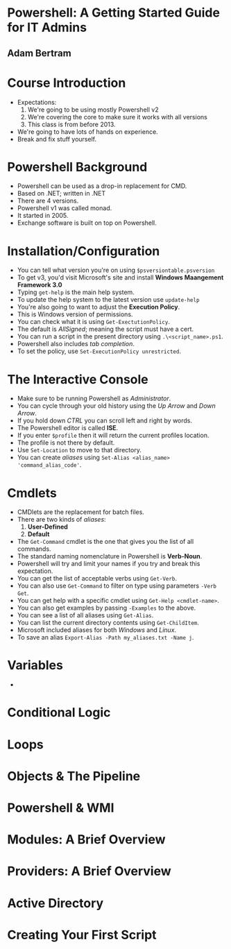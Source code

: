 # Powershell: A Getting Started Guide for IT Admins
## Adam Bertram

# Course Introduction
- Expectations:
  1. We're going to be using mostly Powershell v2
  2. We're covering the core to make sure it works with all versions
  3. This class is from before 2013.
- We're going to have lots of hands on experience.
- Break and fix stuff yourself.

# Powershell Background
- Powershell can be used as a drop-in replacement for CMD.
- Based on .NET; written in .NET
- There are 4 versions.
- Powershell v1 was called monad.
- It started in 2005.
- Exchange software is built on top on Powershell.

# Installation/Configuration
- You can tell what version you're on using `$psversiontable.psversion`
- To get v3, you'd visit Microsoft's site and install **Windows Maangement Framework 3.0**
- Typing `get-help` is the main help system.
- To update the help system to the latest version use `update-help`
- You're also going to want to adjust the **Execution Policy**.
- This is Windows version of permissions.
- You can check what it is using `Get-ExectutionPolicy`.
- The default is *AllSigned*; meaning the script must have a cert.
- You can run a script in the present directory using `.\<script_name>.ps1`.
- Powershell also includes *tab completion*.
- To set the policy, use `Set-ExecutionPolicy unrestricted`.

# The Interactive Console
- Make sure to be running Powershell as *Administrator*.
- You can cycle through your old history using the *Up Arrow* and *Down Arrow*.
- If you hold down *CTRL* you can scroll left and right by words.
- The Powershell editor is called **ISE**.
- If you enter `$profile` then it will return the current profiles location.
- The profile is not there by default.
- Use `Set-Location` to move to that directory.
- You can create *aliases* using `Set-Alias <alias_name> 'command_alias_code'`.

# Cmdlets
- CMDlets are the replacement for batch files.
- There are two kinds of *aliases*:
  1. **User-Defined**
  2. **Default**
- The `Get-Command` cmdlet is the one that gives you the list of all commands.
- The standard naming nomenclature in Powershell is **Verb-Noun**.
- Powershell will try and limit your names if you try and break this expectation.
- You can get the list of acceptable verbs using `Get-Verb`.
- You can also use `Get-Command` to filter on type using parameters `-Verb Get`.
- You can get help with a specific cmdlet using `Get-Help <cmdlet-name>`.
- You can also get examples by passing `-Examples` to the above.
- You can see a list of all aliases using `Get-Alias`.
- You can list the current directory contents using `Get-ChildItem`.
- Microsoft included aliases for both *Windows* and *Linux*.
- To save an alias `Export-Alias -Path my_aliases.txt -Name j`.

# Variables
- 



# Conditional Logic

# Loops

# Objects & The Pipeline

# Powershell & WMI

# Modules: A Brief Overview

# Providers: A Brief Overview

# Active Directory

# Creating Your First Script
